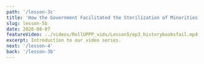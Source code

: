 ```yaml
---
path: '/lesson-3c'
title: 'How the Government Facilitated the Sterilization of Minorities'
slug: lesson-5b
date: 2020-08-07
featureVideo: ../videos/RollUPPP_vids/Lesson5/ep3_historybooksfail.mp4
excerpt: Introduction to our video series.
next: '/lesson-4'
back: '/lesson-3b'
---
```

